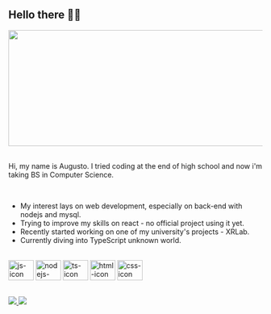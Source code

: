 ## Hello there 👋🏻

<img style="width: 1584px; height: 230px" src="https://github.com/augusto-dmh/augusto-dmh/assets/130018859/3a2f4846-20a6-4b0f-8ecb-e964f8d2515c">
&nbsp;
<p>Hi, my name is Augusto. I tried coding at the end of high school and now i'm taking BS in Computer Science.</p>
<br>

* My interest lays on web development, especially on back-end with nodejs and mysql.
* Trying to improve my skills on react - no official project using it yet.
* Recently started working on one of my university's projects - XRLab. 
* Currently diving into TypeScript unknown world.
  
<br>
<div style="display: inline_block">
  <img style="width: 50px; height: 40px" alt="js-icon" src="https://cdn.jsdelivr.net/gh/devicons/devicon/icons/javascript/javascript-original.svg"/>
  <img style="width: 50px; height: 40px" alt="nodejs-icon"src="https://cdn.jsdelivr.net/gh/devicons/devicon@latest/icons/nodejs/nodejs-original.svg" />
  <img style="width: 50px; height: 40px" alt="ts-icon" src="https://cdn.jsdelivr.net/gh/devicons/devicon@latest/icons/typescript/typescript-original.svg"/>
  <img style="width: 50px; height: 40px" alt="html-icon" src="https://cdn.jsdelivr.net/gh/devicons/devicon/icons/html5/html5-original.svg"/>
  <img style="width: 50px; height: 40px" alt="css-icon" src="https://cdn.jsdelivr.net/gh/devicons/devicon/icons/css3/css3-original.svg"/>
</div>

##

<div style="display: inline_block">
  <a href="https://www.linkedin.com/in/augusto-dmh/" target="_blank"> <img src="https://img.shields.io/badge/LinkedIn-0077B5?style=for-the-badge&logo=linkedin&logoColor=white"> </a>
  <a href="mailto:augustodemelohenriques@gmail.com" target="_blank"> <img src="https://img.shields.io/badge/Gmail-D14836?style=for-the-badge&logo=gmail&logoColor=white"> </a>
</div>
